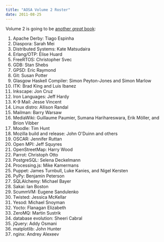 ```yaml
---
title: "AOSA Volume 2 Roster"
date: 2011-08-25
---
```

Volume 2 is going to be <a href="http://aosabook.org">another <em>great</em> book</a>:
<ol>
  <li>Apache Derby: Tiago Espinha</li>
  <li>Diaspora: Sarah Mei</li>
  <li>Distributed Systems: Kate Matsudaira</li>
  <li>Erlang/OTP: Elise Huard</li>
  <li>FreeRTOS: Christopher Svec</li>
  <li>GDB: Stan Shebs</li>
  <li>GPSD: Eric Raymond</li>
  <li>Git: Susan Potter</li>
  <li>Glasgow Haskell Compiler: Simon Peyton-Jones and Simon Marlow</li>
  <li>ITK: Brad King and Luis Ibanez</li>
  <li>Inkscape: Jon Cruz</li>
  <li>Iron Languages: Jeff Hardy</li>
  <li>K-9 Mail: Jesse Vincent</li>
  <li>Linux distro: Allison Randal</li>
  <li>Mailman: Barry Warsaw</li>
  <li>MediaWiki: Guillaume Paumier, Sumana Harihareswara, Erik Möller, and Brion Vibber</li>
  <li>Moodle: Tim Hunt</li>
  <li>Mozilla build and release: John O'Duinn and others</li>
  <li>OSCAR: Jennifer Ruttan</li>
  <li>Open MPI: Jeff Squyres</li>
  <li>OpenStreetMap: Harry Wood</li>
  <li>Parrot: Christoph Otto</li>
  <li>PostgreSQL: Selena Deckelmann</li>
  <li>Processing.js: Mike Kamermans</li>
  <li>Puppet: James Turnbull, Luke Kanies, and Nigel Kersten</li>
  <li>PyPy: Benjamin Peterson</li>
  <li>SQLAlchemy: Michael Bayer</li>
  <li>Sakai: Ian Boston</li>
  <li>ScummVM: Eugene Sandulenko</li>
  <li>Twisted: Jessica McKellar</li>
  <li>Yesod: Michael Snoyman</li>
  <li>Yocto: Flanagan Elizabeth</li>
  <li>ZeroMQ: Martin Sustrik</li>
  <li>database evolution: Sheeri Cabral</li>
  <li>jQuery: Addy Osmani</li>
  <li>matplotlib: John Hunter</li>
  <li>nginx: Andrey Alexeev</li>
</ol>
